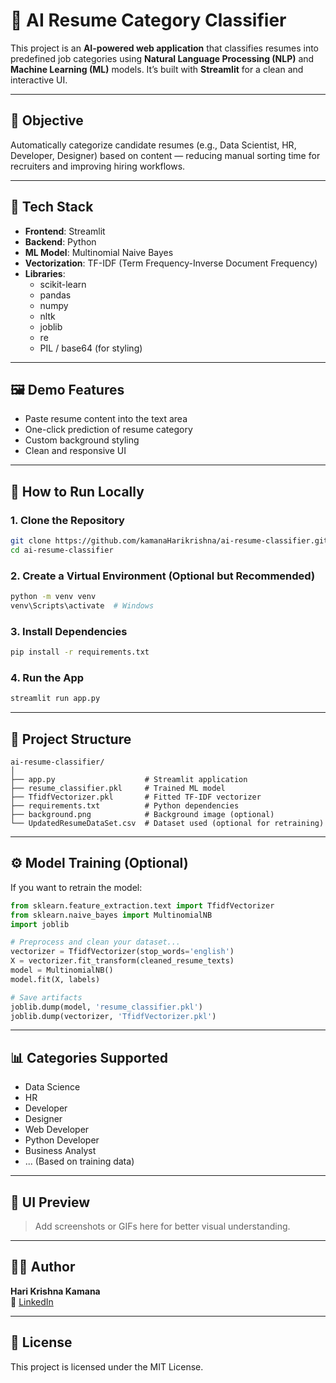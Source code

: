 # 🧠 AI Resume Category Classifier

This project is an **AI-powered web application** that classifies resumes into predefined job categories using **Natural Language Processing (NLP)** and **Machine Learning (ML)** models. It’s built with **Streamlit** for a clean and interactive UI.

---

## 🎯 Objective

Automatically categorize candidate resumes (e.g., Data Scientist, HR, Developer, Designer) based on content — reducing manual sorting time for recruiters and improving hiring workflows.

---

## 🧰 Tech Stack

- **Frontend**: Streamlit  
- **Backend**: Python  
- **ML Model**: Multinomial Naive Bayes  
- **Vectorization**: TF-IDF (Term Frequency-Inverse Document Frequency)  
- **Libraries**:  
  - scikit-learn  
  - pandas  
  - numpy  
  - nltk  
  - joblib  
  - re  
  - PIL / base64 (for styling)

---

## 🖼️ Demo Features

- Paste resume content into the text area
- One-click prediction of resume category
- Custom background styling
- Clean and responsive UI

---

## 🚀 How to Run Locally

### 1. Clone the Repository

```bash
git clone https://github.com/kamanaHarikrishna/ai-resume-classifier.git
cd ai-resume-classifier
```

### 2. Create a Virtual Environment (Optional but Recommended)

```bash
python -m venv venv
venv\Scripts\activate  # Windows
```

### 3. Install Dependencies

```bash
pip install -r requirements.txt
```

### 4. Run the App

```bash
streamlit run app.py
```

---

## 📁 Project Structure

```
ai-resume-classifier/
│
├── app.py                    # Streamlit application
├── resume_classifier.pkl     # Trained ML model
├── TfidfVectorizer.pkl       # Fitted TF-IDF vectorizer
├── requirements.txt          # Python dependencies
├── background.png            # Background image (optional)
└── UpdatedResumeDataSet.csv  # Dataset used (optional for retraining)
```

---

## ⚙️ Model Training (Optional)

If you want to retrain the model:

```python
from sklearn.feature_extraction.text import TfidfVectorizer
from sklearn.naive_bayes import MultinomialNB
import joblib

# Preprocess and clean your dataset...
vectorizer = TfidfVectorizer(stop_words='english')
X = vectorizer.fit_transform(cleaned_resume_texts)
model = MultinomialNB()
model.fit(X, labels)

# Save artifacts
joblib.dump(model, 'resume_classifier.pkl')
joblib.dump(vectorizer, 'TfidfVectorizer.pkl')
```

---

## 📊 Categories Supported

- Data Science  
- HR  
- Developer  
- Designer  
- Web Developer  
- Python Developer  
- Business Analyst  
- ... (Based on training data)

---

## 📸 UI Preview

> Add screenshots or GIFs here for better visual understanding.

---

## 👨‍💻 Author

**Hari Krishna Kamana**  
🔗 [LinkedIn](https://www.linkedin.com/in/kamanaharikrishna)

---

## 📄 License

This project is licensed under the MIT License.

